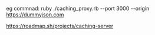 eg commnad: ruby ./caching_proxy.rb --port 3000 --origin https://dummyjson.com

https://roadmap.sh/projects/caching-server
